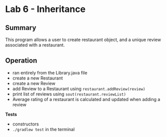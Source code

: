 # Lab 6 - Inheritance

## Summary
This program allows a user to create restaurant object, and a unique
review associated with a restaurant. 

## Operation

- ran entirely from the Library.java file
- create a new Restaurant 
- create a new Review
- add Review to a Restaurant using `restaurant.addReview(review)`
- print list of reviews using `sout(restaurant.reviewList)`
- Average rating of a restaurant is calculated and updated 
when adding a review

**Tests**
- constructors
- `./gradlew test` in the terminal